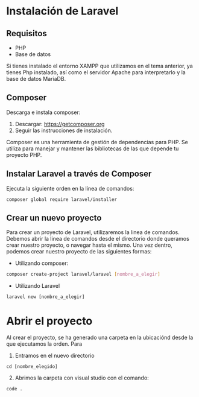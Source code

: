 # Instalación de Laravel

## Requisitos
- PHP
- Base de datos
  
Si tienes instalado el entorno XAMPP que utilizamos en el tema anterior, ya tienes Php instalado, así como el servidor Apache para interpretarlo y la base de datos MariaDB.

## Composer

Descarga e instala composer:
1. Descargar: https://getcomposer.org
2. Seguir las instrucciones de instalación.

Composer es una herramienta de gestión de dependencias para PHP. Se utiliza para manejar y mantener las bibliotecas de las que depende tu proyecto PHP.

## Instalar Laravel a través de Composer
Ejecuta la siguiente orden en la línea de comandos:

```shell
composer global require laravel/installer
```

## Crear un nuevo proyecto

Para crear un proyecto de Laravel, utilizaremos la linea de comandos. Debemos abrir la linea de comandos desde el directorio donde queramos crear nuestro proyecto, o navegar hasta el mismo. Una vez dentro, podemos crear nuestro proyecto de las siguientes formas:

- Utilizando composer:
```bash
composer create-project laravel/laravel [nombre_a_elegir]
```
- Utilizando Laravel
```shell
laravel new [nombre_a_elegir]
```

# Abrir el proyecto

Al crear el proyecto, se ha generado una carpeta en la ubicaciónd desde la que ejecutamos la orden. Para 
1. Entramos en el nuevo directorio
```shell
cd [nombre_elegido]
```
2. Abrimos la carpeta con visual studio con el comando:
```shell
code .
```
